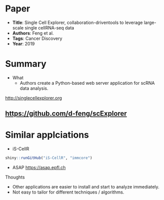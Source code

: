 # Paper

* **Title**: Single Cell Explorer, collaboration-driventools to leverage large-scale single cellRNA-seq data
* **Authors**: Feng et al.
* **Tags**: Cancer Discovery
* **Year**: 2019

# Summary

* What
  * Authors create a Python-based web server application for scRNA data analysis.

http://singlecellexplorer.org

https://github.com/d-feng/scExplorer
-------------------------

# Similar applciations

* iS-CellR
``` r
shiny::runGitHub("iS-CellR", "immcore")
``` 

* ASAP
https://asap.epfl.ch


Thoughts
* Other applications are easier to install and start to analyze immediately. 
* Not easy to tailor for different techniques / algorithms.   